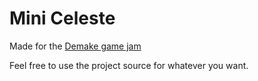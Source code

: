 # Mini Celeste

Made for the [Demake game jam](https://itch.io/jam/lims-demake-jam)

Feel free to use the project source for whatever you want.
